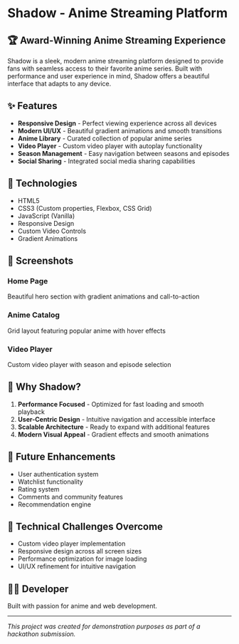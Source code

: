 # Shadow - Anime Streaming Platform

## 🏆 Award-Winning Anime Streaming Experience

Shadow is a sleek, modern anime streaming platform designed to provide fans with seamless access to their favorite anime series. Built with performance and user experience in mind, Shadow offers a beautiful interface that adapts to any device.

## ✨ Features

- **Responsive Design** - Perfect viewing experience across all devices
- **Modern UI/UX** - Beautiful gradient animations and smooth transitions 
- **Anime Library** - Curated collection of popular anime series
- **Video Player** - Custom video player with autoplay functionality
- **Season Management** - Easy navigation between seasons and episodes
- **Social Sharing** - Integrated social media sharing capabilities

## 🚀 Technologies

- HTML5
- CSS3 (Custom properties, Flexbox, CSS Grid)
- JavaScript (Vanilla)
- Responsive Design
- Custom Video Controls
- Gradient Animations

## 📱 Screenshots

### Home Page
Beautiful hero section with gradient animations and call-to-action

### Anime Catalog
Grid layout featuring popular anime with hover effects

### Video Player
Custom video player with season and episode selection

## 🌟 Why Shadow?

1. **Performance Focused** - Optimized for fast loading and smooth playback
2. **User-Centric Design** - Intuitive navigation and accessible interface
3. **Scalable Architecture** - Ready to expand with additional features
4. **Modern Visual Appeal** - Gradient effects and smooth animations

## 🔮 Future Enhancements

- User authentication system
- Watchlist functionality
- Rating system
- Comments and community features
- Recommendation engine

## 🧠 Technical Challenges Overcome

- Custom video player implementation
- Responsive design across all screen sizes
- Performance optimization for image loading
- UI/UX refinement for intuitive navigation

## 👨‍💻 Developer

Built with passion for anime and web development.

---

*This project was created for demonstration purposes as part of a hackathon submission.* 
